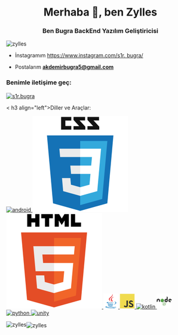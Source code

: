 <h1 align="center">Merhaba 👋, ben Zylles</h1>
<h3 align="center">Ben Bugra BackEnd Yazılım Geliştiricisi</h3>

<p align="left"> <img src=" https://komarev.com/ghpvc/?username=zylles&label=Profile%20views&color=0e75b6&style=flat" alt="zylles" /> </p>

- İnstagramım [https://www.instagram.com/s1r. bugra/](https://www.instagram.com/s1r.bugra/)

- Postalarım **akdemirbugra5@gmail.com**

<h3 align="left">Benimle iletişime geç:</h3>
<p align ="left">
<a href = "https://instagram.com/s1r.bugra" target = "blank"><img align = "center" src = "https://raw.githubusercontent.com/rahuldkjain/ github-profile-readme-generator/master/src/images/icons/Social/instagram.svg" alt = "s1r.bugra" height = "30" genişlik = "40" /></a>
</p>

< h3 align="left">Diller ve Araçlar:</h3>
<p align = "left"> <a href = "https://developer.android.com" target = "_blank" rel = "noreferrer"> <img src = "https://raw.githubusercontent.com/devicons /devicon/master/icons/android/android-original-wordmark.svg" alt = "android" width = "40" height = "40"/> </a> <a href = "https://www.w3schools .com/css/" target = "_blank" rel = "noreferrer"> <img src = "https://raw.githubusercontent.com/devicons/devicon/master/icons/css3/css3-original-wordmark.svg" alt = "css3" genişlik = "40" yükseklik = "40"/> </a> <a href = "https://www.w3.org/html/" target = "_blank" rel = "noreferrer"> <img src = "https://raw.githubusercontent.com/devicons/devicon/master/icons/html5/html5-original-wordmark.svg" alt = "html5" genişlik = "40" yükseklik = "40"/> </a> <a href = "https://www.java.com" target = "_blank" rel = "noreferrer"> <img src = "https://raw.githubusercontent.com/devicons/devicon/master /icons/java/java-original.svg" alt = "java" width = "40" height = "40"/> </a> <a href = "https://developer.mozilla.org/en-US /docs/Web/JavaScript" target = "_blank" rel = "noreferrer"> <img src = "https://raw.githubusercontent.com/devicons/devicon/master/icons/javascript/javascript-original.svg" alt ="javascript" width = "40" height = "40"/> </a> <a href = "https://kotlinlang.org" target = "_blank" rel = "noreferrer"> <img src = "https ://www.vectorlogo.zone/logos/kotlinlang/kotlinlang-icon.svg" alt = "kotlin" width = "40" height = "40"/> </a> <a href = "https://nodejs .org" target = "_blank" rel = "noreferrer"> <img src = "https://raw.githubusercontent.com/devicons/devicon/master/icons/nodejs/nodejs-original-wordmark.svg" alt = " nodejs" width = "40" height = "40"/> </a> <a href = "https://www.python.org" target = "_blank" rel = "noreferrer"> <img src = "https ://raw.githubusercontent.com/devicons/devicon/master/icons/python/python-original.svg" alt = "python" width = "40" height = "40"/> </a> <a href= "https://unity.com/" target = "_blank" rel = "noreferrer"> <img src = "https://www.vectorlogo.zone/logos/unity3d/unity3d-icon.svg" alt = "unity" width = "40" height = "40"/> </a> </p>

<p><img align = "left" src = "https://github-readme-stats. vercel.app/api/top-langs?username=zylles&show_icons=true&locale=en&layout=compact" alt="zylles" /></p>

<p> <img align="center" src="https:// github-readme-stats.vercel.app/api?username=zylles&show_icons=true&locale=en" alt="zylles" /></p>
